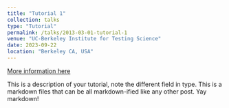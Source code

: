 ```yaml
---
title: "Tutorial 1"
collection: talks
type: "Tutorial"
permalink: /talks/2013-03-01-tutorial-1
venue: "UC-Berkeley Institute for Testing Science"
date: 2023-09-22
location: "Berkeley CA, USA"
---
```


[More information here]([http://exampleurl.com](https://www.arnova.org/symposium-2023/))

This is a description of your tutorial, note the different field in type. This is a markdown files that can be all markdown-ified like any other post. Yay markdown!
